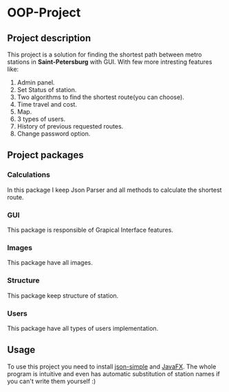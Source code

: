 # OOP-Project
## Project description
This project is a solution for finding the shortest path between metro stations in **Saint-Petersburg** with GUI. With few more intresting features like:
1. Admin panel. 
2. Set Status of station.
3. Two algorithms to find the shortest route(you can choose).
4. Time travel and cost.
5. Map.
6. 3 types of users.
7. History of previous requested routes.
8. Change password option.
## Project packages
### Calculations
  In this package I keep Json Parser and all methods to calculate the shortest route.
### GUI
  This package is responsible of Grapical Interface features.
### Images
  This package have all images.
### Structure
  This package keep structure of station.
### Users
  This package have all types of users implementation.
## Usage 
To use this project you need to install [json-simple](https://mvnrepository.com/artifact/com.googlecode.json-simple/json-simple/1.1) and [JavaFX](https://openjfx.io/).
The whole program is intuitive and even has automatic substitution of station names if you can't write them yourself :)
